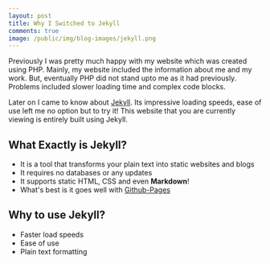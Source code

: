 ```yaml
---
layout: post
title: Why I Switched to Jekyll
comments: true
image: /public/img/blog-images/jekyll.png
---
```


Previously I was pretty much happy with my website which was created using PHP. Mainly,
my website included the information about me and my work. But, eventually PHP did not stand upto me as it had previously. Problems included slower loading time and complex code blocks.

Later on I came to know about [Jekyll](http://jekyllrb.com). Its impressive loading speeds, ease of use left me no option but to try it! This website that you are currently viewing is entirely built using Jekyll.

## What Exactly is Jekyll?

- It is a tool that transforms your plain text into static websites and blogs
- It requires no databases or any updates
- It supports static HTML, CSS and even **Markdown**!
- What's best is it goes well with [Github-Pages](https://pages.github.com/)

## Why to use Jekyll?

- Faster load speeds
- Ease of use
- Plain text formatting
